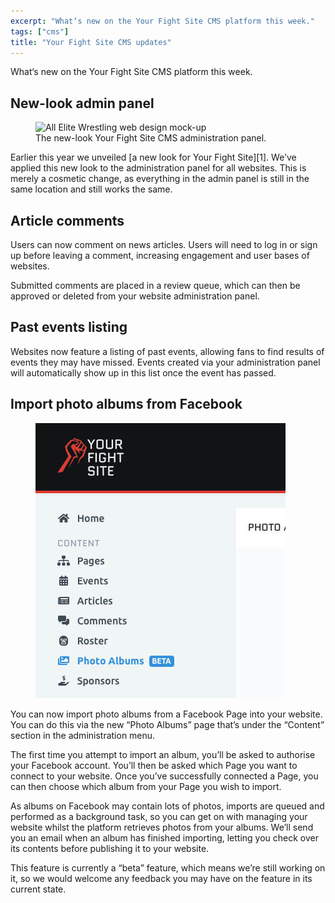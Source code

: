 ```yaml
---
excerpt: "What‘s new on the Your Fight Site CMS platform this week."
tags: ["cms"]
title: "Your Fight Site CMS updates"
---
```

What‘s new on the Your Fight Site CMS platform this week.

## New-look admin panel
<figure class="post-image post-image-large">
  <img srcset="/img/posts/2019-04-08-your-fight-site-cms-updates/admin@1x.jpg,
               /img/posts/2019-04-08-your-fight-site-cms-updates/admin@2x.jpg 2x"
       src="/img/posts/2019-04-08-your-fight-site-cms-updates/admin@1x.jpg"
       alt="All Elite Wrestling web design mock-up"
       class="d-block w-100" />
  <figcaption class="post-image-caption">The new-look Your Fight Site CMS administration panel.</figcaption>
</figure>
Earlier this year we unveiled [a new look for Your Fight Site][1]. We’ve applied
this new look to the administration panel for all websites. This is merely a
cosmetic change, as everything in the admin panel is still in the same location
and still works the same.

## Article comments
Users can now comment on news articles. Users will need to log in or sign up
before leaving a comment, increasing engagement and user bases of websites.

Submitted comments are placed in a review queue, which can then be approved or
deleted from your website administration panel.

## Past events listing
Websites now feature a listing of past events, allowing fans to find results of
events they may have missed. Events created via your administration panel will
automatically show up in this list once the event has passed.

## Import photo albums from Facebook
<figure class="post-image post-image-float-left">
  <img src="/img/posts/2019-04-08-your-fight-site-cms-updates/navigation-photo-albums.jpg"
       alt="All Elite Wrestling web design mock-up"
       class="d-block w-100" />
</figure>
You can now import photo albums from a Facebook Page into your website. You can
do this via the new “Photo Albums” page that’s under the “Content” section in
the administration menu.

The first time you attempt to import an album, you’ll be asked to authorise your
Facebook account. You’ll then be asked which Page you want to connect to your
website. Once you’ve successfully connected a Page, you can then choose which
album from your Page you wish to import.

<div class="clearfix"></div>
As albums on Facebook may contain lots of photos, imports are queued and
performed as a background task, so you can get on with managing your website
whilst the platform retrieves photos from your albums. We’ll send you an email
when an album has finished importing, letting you check over its contents before
publishing it to your website.

This feature is currently a “beta” feature, which means we’re still working on
it, so we would welcome any feedback you may have on the feature in its current
state.

[1]: /news/2019/01/01/new-year-new-your-fight-site
